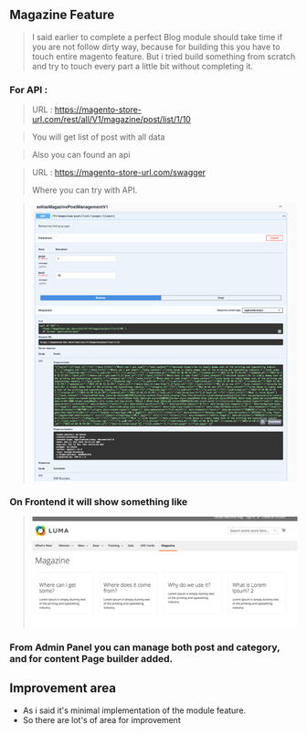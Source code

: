 ## Magazine Feature

> I said earlier to complete a perfect Blog module should take time if you are not follow dirty way, because for building this you have to touch entire magento feature.
> But i tried build something from scratch and try to touch every part a little bit without completing it.


### For API : 

> URL : https://magento-store-url.com/rest/all/V1/magazine/post/list/1/10

> You will get list of post with all data

> Also you can found an api

> URL : https://magento-store-url.com/swagger 
> 
> Where you can try with API.

>  <img src="Readme_Resource/PostAPI.png" width="746" alt="Storefront Demo"/>


### On Frontend it will show something like

>  <img src="Readme_Resource/Magazine.png" width="1311" alt="Storefront Demo"/>

### From Admin Panel you can manage both post and category, and for content Page builder added.


## Improvement area

- As i said it's minimal implementation of the module feature.
- So there are lot's of area for improvement